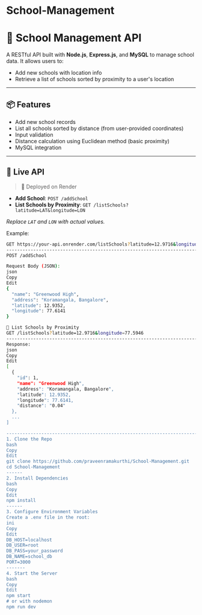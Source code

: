 # School-Management

# 🏫 School Management API

A RESTful API built with **Node.js**, **Express.js**, and **MySQL** to manage school data. It allows users to:

- Add new schools with location info
- Retrieve a list of schools sorted by proximity to a user's location

---

## 📦 Features

- Add new school records
- List all schools sorted by distance (from user-provided coordinates)
- Input validation
- Distance calculation using Euclidean method (basic proximity)
- MySQL integration

---

## 🚀 Live API

> 📍 Deployed on Render

- **Add School**: `POST /addSchool`
- **List Schools by Proximity**: `GET /listSchools?latitude=LAT&longitude=LON`

_Replace `LAT` and `LON` with actual values._

Example:

```bash
GET https://your-api.onrender.com/listSchools?latitude=12.9716&longitude=77.5946
-----------------------------------------------------------------------------------------------
POST /addSchool

Request Body (JSON):
json
Copy
Edit
{
  "name": "Greenwood High",
  "address": "Koramangala, Bangalore",
  "latitude": 12.9352,
  "longitude": 77.6141
}

📍 List Schools by Proximity
GET /listSchools?latitude=12.9716&longitude=77.5946
--------------------------------------------------------------------------------------------------
Response:
json
Copy
Edit
[
  {
    "id": 1,
    "name": "Greenwood High",
    "address": "Koramangala, Bangalore",
    "latitude": 12.9352,
    "longitude": 77.6141,
    "distance": "0.04"
  },
  ...
]

-------------------------------------------------------------------------------------------------
1. Clone the Repo
bash
Copy
Edit
git clone https://github.com/praveenramakurthi/School-Management.git
cd School-Management
------
2. Install Dependencies
bash
Copy
Edit
npm install
------
3. Configure Environment Variables
Create a .env file in the root:
ini
Copy
Edit
DB_HOST=localhost
DB_USER=root
DB_PASS=your_password
DB_NAME=school_db
PORT=3000
-------
4. Start the Server
bash
Copy
Edit
npm start
# or with nodemon
npm run dev
```
